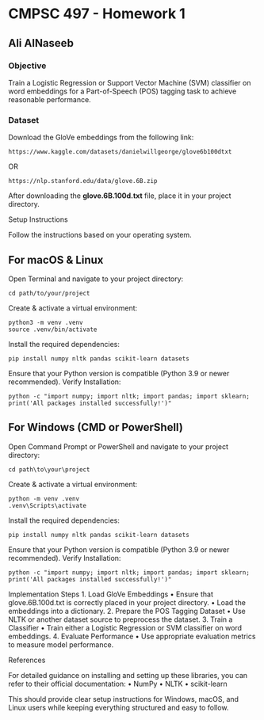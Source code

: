 # CMPSC 497 - Homework 1
## Ali AlNaseeb

### **Objective**

Train a Logistic Regression or Support Vector Machine (SVM) classifier on word embeddings for a Part-of-Speech (POS) tagging task to achieve reasonable performance.

### **Dataset**

Download the GloVe embeddings from the following link:

	https://www.kaggle.com/datasets/danielwillgeorge/glove6b100dtxt
 OR
 
 	https://nlp.stanford.edu/data/glove.6B.zip

After downloading the **glove.6B.100d.txt** file, place it in your project directory.

Setup Instructions

Follow the instructions based on your operating system.

## **For macOS & Linux**

Open Terminal and navigate to your project directory:

	cd path/to/your/project


Create & activate a virtual environment:

	python3 -m venv .venv
	source .venv/bin/activate


Install the required dependencies:

	pip install numpy nltk pandas scikit-learn datasets


Ensure that your Python version is compatible (Python 3.9 or newer recommended).
Verify Installation:

	python -c "import numpy; import nltk; import pandas; import sklearn; print('All packages installed successfully!')"

## **For Windows (CMD or PowerShell)**
Open Command Prompt or PowerShell and navigate to your project directory:

	cd path\to\your\project


Create & activate a virtual environment:

	python -m venv .venv
	.venv\Scripts\activate


Install the required dependencies:

	pip install numpy nltk pandas scikit-learn datasets


Ensure that your Python version is compatible (Python 3.9 or newer recommended).
Verify Installation:

	python -c "import numpy; import nltk; import pandas; import sklearn; print('All packages installed successfully!')"

Implementation Steps
	1.	Load GloVe Embeddings
	•	Ensure that glove.6B.100d.txt is correctly placed in your project directory.
	•	Load the embeddings into a dictionary.
	2.	Prepare the POS Tagging Dataset
	•	Use NLTK or another dataset source to preprocess the dataset.
	3.	Train a Classifier
	•	Train either a Logistic Regression or SVM classifier on word embeddings.
	4.	Evaluate Performance
	•	Use appropriate evaluation metrics to measure model performance.

References

For detailed guidance on installing and setting up these libraries, you can refer to their official documentation:
	•	NumPy
	•	NLTK
	•	scikit-learn

This should provide clear setup instructions for Windows, macOS, and Linux users while keeping everything structured and easy to follow.
